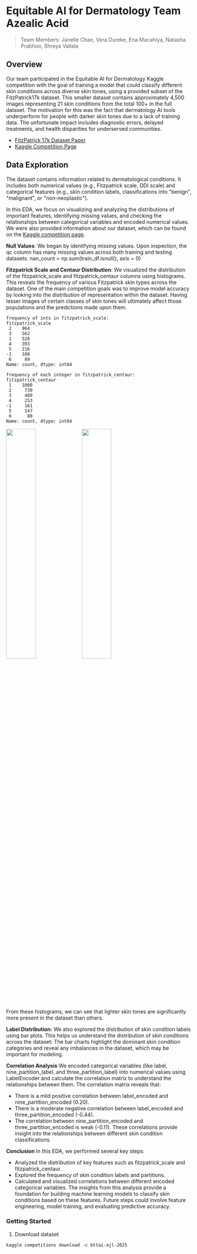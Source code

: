 # Equitable AI for Dermatology Team Azealic Acid
> Team Members: Janelle Chan, Vera Dureke, Ena Macahiya, Natasha Prabhoo, Shreya Vallala

## Overview
Our team participated in the Equitable AI for Dermatology Kaggle competition with the goal of training a model that could classify different skin conditions across diverse skin tones, using a provided subset of the FitzPatrick17k dataset. This smaller dataset contains approximately 4,500 images representing 21 skin conditions from the total 100+ in the full dataset. The motivation for this was the fact that dermatology AI tools underperform for people with darker skin tones due to a lack of training data. The unfortunate impact includes diagnostic errors, delayed treatments, and health disparities for underserved communities.

- [FitzPatrick 17k Dataset Paper](https://arxiv.org/abs/2104.09957)
- [Kaggle Competition Page](https://www.kaggle.com/competitions/bttai-ajl-2025/overview)

## Data Exploration
The dataset contains information related to dermatological conditions. It includes both numerical values (e.g., Fitzpatrick scale, DDI scale) and categorical features (e.g., skin condition labels, classifications into "benign", "malignant", or "non-neoplastic").

In this EDA, we focus on visualizing and analyzing the distributions of important features, identifying missing values, and checking the relationships between categorical variables and encoded numerical values. We were also provided information about our dataset, which can be found on the [Kaggle competition page](https://www.kaggle.com/competitions/bttai-ajl-2025/data). 

**Null Values**: We began by identifying missing values. Upon inspection, the qc column has many missing values across both training and testing datasets.
nan_count = np.sum(train_df.isnull(), axis = 0)

**Fitzpatrick Scale and Centaur Distribution**: We visualized the distribution of the fitzpatrick_scale and fitzpatrick_centaur columns using histograms. This reveals the frequency of various Fitzpatrick skin types across the dataset. One of the main competition goals was to improve model accuracy by looking into the distribution of representation within the dataset. Having lesser images of certain classes of skin tones will ultimately affect those populations and the predictions made upon them. 
```
frequency of ints in fitzpatrick_scale:
fitzpatrick_scale
 2    964
 3    562
 1    528
 4    393
 5    216
-1    108
 6     89
Name: count, dtype: int64

frequency of each integer in fitzpatrick_centaur:
fitzpatrick_centaur
 1    1000
 2     730
 3     489
 4     253
-1     161
 5     147
 6      80
Name: count, dtype: int64
```
<a href="url"><img src="https://github.com/user-attachments/assets/bbd89e68-02ad-4555-9f11-d984cf5c5be5" align="middle" height=40% width=40% ></a>
<a href="url"><img src="https://github.com/user-attachments/assets/0614b8ab-380a-46b6-9ce1-3900c4d9d42c" align="middle" height=40% width=40% ></a>

From these histograms, we can see that lighter skin tones are significantly more present in the dataset than others.

**Label Distribution:** We also explored the distribution of skin condition labels using bar plots. This helps us understand the distribution of skin conditions across the dataset:
The bar charts highlight the dominant skin condition categories and reveal any imbalances in the dataset, which may be important for modeling.

**Correlation Analysis**
We encoded categorical variables (like label, nine_partition_label, and three_partition_label) into numerical values using LabelEncoder and calculate the correlation matrix to understand the relationships between them.
The correlation matrix reveals that:
- There is a mild positive correlation between label_encoded and nine_partition_encoded (0.20).
- There is a moderate negative correlation between label_encoded and three_partition_encoded (-0.44).
- The correlation between nine_partition_encoded and three_partition_encoded is weak (-0.11).
These correlations provide insight into the relationships between different skin condition classifications.

**Conclusion**
In this EDA, we performed several key steps:
- Analyzed the distribution of key features such as fitzpatrick_scale and fitzpatrick_centaur.
- Explored the frequency of skin condition labels and partitions.
- Calculated and visualized correlations between different encoded categorical variables.
The insights from this analysis provide a foundation for building machine learning models to classify skin conditions based on these features. Future steps could involve feature engineering, model training, and evaluating predictive accuracy.

### Getting Started

1) Download dataset 

```
kaggle competitions download -c bttai-ajl-2025
```
